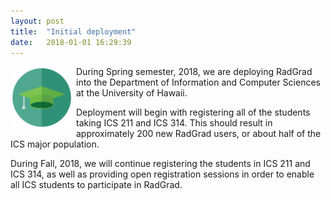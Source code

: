 ```yaml
---
layout: post
title:  "Initial deployment"
date:   2018-01-01 16:29:39
---
```


<img src="/img/radgrad_logo.png" style="margin-right: 5px; margin-bottom: 5px; float: left" width="100px">

During Spring semester, 2018, we are deploying RadGrad into the Department of Information and Computer Sciences at the University of Hawaii. 

Deployment will begin with registering all of the students taking ICS 211 and ICS 314.  This should result in approximately 200 new RadGrad users, or about half of the ICS major population. 

During Fall, 2018, we will continue registering the students in ICS 211 and ICS 314, as well as providing open registration sessions in order to enable all ICS students to participate in RadGrad.  
